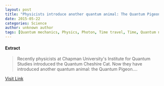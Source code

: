 ```yaml
---
layout: post
title: "Physicists introduce another quantum animal: The Quantum Pigeon"
date: 2015-05-22
categories: Science
author: unknown author
tags: [Quantum mechanics, Physics, Photon, Time travel, Time, Quantum nonlocality, Albert Einstein, Pigeonhole principle, Force, Light, Mechanics, Quantum entanglement, Optics, Science, Determinism, Scientific theories, Physical sciences, Modern physics, Theoretical physics, Particle physics, Cognitive science, Philosophy, Solid state engineering, Metaphysics]
---
```





#### Extract
>Recently physicists at Chapman University's Institute for Quantum Studies introduced the Quantum Cheshire Cat. Now they have introduced another quantum animal: the Quantum Pigeon....



[Visit Link](http://phys.org/news326465672.html)


